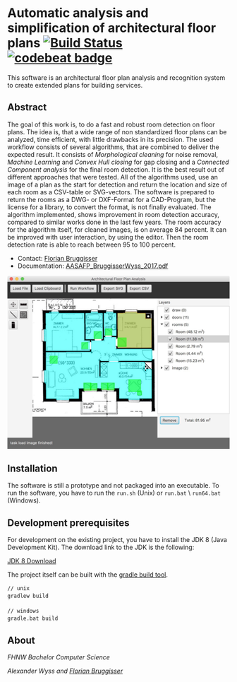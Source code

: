 # Automatic analysis and simplification of architectural floor plans [![Build Status](https://travis-ci.org/cansik/architectural-floor-plan.svg?branch=master)](https://travis-ci.org/cansik/architectural-floor-plan) [![codebeat badge](https://codebeat.co/badges/244f2179-f84e-4a39-8943-3285d0cf8337)](https://codebeat.co/projects/github-com-cansik-architectural-floor-plan)
This software is an architectural floor plan analysis and recognition system to create extended plans for building services.

## Abstract
The goal of this work is, to do a fast and robust room detection on floor plans. The idea is, that a wide range of non standardized floor plans can be analyzed, time efficient, with little drawbacks in its precision.
The used workflow consists of several algorithms, that are combined to deliver the expected result. It consists of *Morphological cleaning* for noise removal, *Machine Learning* and *Convex Hull closing* for gap closing and a *Connected Component analysis* for the final room detection. It is the best result out of different approaches that were tested. All of the algorithms used, use an image of a plan  as the start for detection and return the location and size of each room as a CSV-table or SVG-vectors. The software is prepared to return the rooms as a DWG- or DXF-Format for a CAD-Program, but the license for a library, to convert the format, is not finally evaluated.
The algorithm implemented, shows improvement in room detection accuracy, compared to similar works done in the last few years. The room accuracy for the algorithm itself, for cleaned images, is on average 84 percent. It can be improved with user interaction, by using the editor. Then the room detection rate is able to reach between 95 to 100 percent.

* Contact: [Florian Bruggisser](mailto:florian@bildspur.ch)
* Documentation: [AASAFP_BruggisserWyss_2017.pdf](https://github.com/cansik/architectural-floor-plan/releases/download/v1.0/AASAFP_BruggisserWyss_2017.pdf)

![Afpars](readme/afpars.jpg)

## Installation
The software is still a prototype and not packaged into an executable. To run the software, you have to run the `run.sh` (Unix) or `run.bat` \ `run64.bat`  (Windows).

## Development prerequisites
For development on the existing project, you have to install the JDK 8 (Java Development Kit). The download link to the JDK is the following:

[JDK 8 Download](http://www.oracle.com/technetwork/java/javase/downloads/jdk8-downloads-2133151.html)

The project itself can be built with the [gradle build tool](https://gradle.org/).

```bash
// unix
gradlew build

// windows
gradle.bat build
```


## About
*FHNW Bachelor Computer Science*

*Alexander Wyss and [Florian Bruggisser](mailto:florian@bildspur.ch)*
